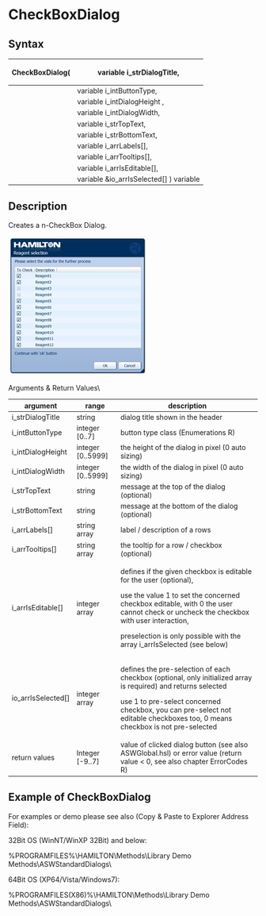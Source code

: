 # CheckBoxDialog

## Syntax

| <p> </p><p>CheckBoxDialog(</p> | <p> </p><p>variable i_strDialogTitle,</p>  |
| ------------------------------ | ------------------------------------------ |
|                                | variable i\_intButtonType,                 |
|                                | variable i\_intDialogHeight ,              |
|                                | variable i\_intDialogWidth,                |
|                                | variable i\_strTopText,                    |
|                                | variable i\_strBottomText,                 |
|                                | variable i\_arrLabels\[],                  |
|                                | variable i\_arrTooltips\[],                |
|                                | variable i\_arrIsEditable\[],              |
|                                | variable \&io\_arrIsSelected\[] ) variable |

## Description

Creates a n-CheckBox Dialog.

&#x20;![](<../../../../.gitbook/assets/image (1).png>)

&#x20;

Arguments & Return Values\



| argument             | range              | description                                                                                                                                                                                                                                                                                        |
| -------------------- | ------------------ | -------------------------------------------------------------------------------------------------------------------------------------------------------------------------------------------------------------------------------------------------------------------------------------------------- |
| i\_strDialogTitle    | string             | dialog title shown in the header                                                                                                                                                                                                                                                                   |
| i\_intButtonType     | integer \[0..7]    | button type class (Enumerations R)                                                                                                                                                                                                                                                                 |
| i\_intDialogHeight   | integer \[0..5999] | the height of the dialog in pixel (0 auto sizing)                                                                                                                                                                                                                                                  |
| i\_intDialogWidth    | integer \[0..5999] | the width of the dialog in pixel (0 auto sizing)                                                                                                                                                                                                                                                   |
| i\_strTopText        | string             | message at the top of the dialog (optional)                                                                                                                                                                                                                                                        |
| i\_strBottomText     | string             | message at the bottom of the dialog (optional)                                                                                                                                                                                                                                                     |
| i\_arrLabels\[]      | string array       | label / description of a rows                                                                                                                                                                                                                                                                      |
| i\_arrTooltips\[]    | string array       | the tooltip for a row / checkbox (optional)                                                                                                                                                                                                                                                        |
| i\_arrIsEditable\[]  | integer array      | <p>defines if the given checkbox is editable for the user (optional),</p><p>use the value 1 to set the concerned checkbox editable, with 0 the user cannot check or uncheck the checkbox with user interaction,</p><p>preselection is only possible with the array i_arrIsSelected (see below)</p> |
| io\_arrIsSelected\[] | integer array      | <p>defines the pre-selection of each checkbox (optional, only initialized array is required) and returns selected</p><p>use 1 to pre-select concerned checkbox, you can pre-select not editable checkboxes too, 0 means checkbox is not pre-selected</p>                                           |
| return values        | Integer \[-9..7]   | value of clicked dialog button (see also ASWGlobal.hsl) or error value (return value < 0, see also chapter ErrorCodes R)                                                                                                                                                                           |

&#x20;

&#x20;

## Example of CheckBoxDialog

For examples or demo please see also (Copy & Paste to Explorer Address Field):

32Bit OS (WinNT/WinXP 32Bit) and below:

%PROGRAMFILES%\HAMILTON\Methods\Library Demo Methods\ASWStandardDialogs\\

64Bit OS (XP64/Vista/Windows7):

%PROGRAMFILES(X86)%\HAMILTON\Methods\Library Demo Methods\ASWStandardDialogs\\

&#x20;
